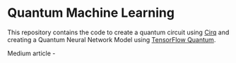 # Quantum Machine Learning

This repository contains the code to create a quantum circuit using [Cirq](https://quantumai.google/cirq) and creating a Quantum Neural Network Model using [TensorFlow Quantum](https://www.tensorflow.org/quantum).

Medium article - 
